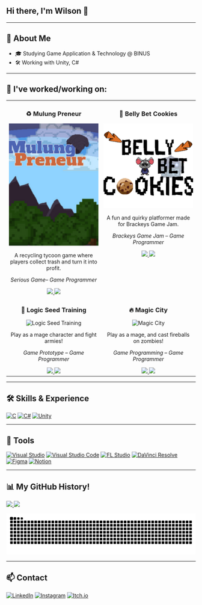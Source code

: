 ## Hi there, I'm Wilson 👋  

---

## 🚀 About Me 
- 🎓 Studying Game Application & Technology @ BINUS
- 🛠️ Working with Unity, C#

---

## 📂 I've worked/working on:

<table>
  <tr>
    <td width="50%" valign="top" align="center">
      <h3>♻️ Mulung Preneur</h3>
      <img src="https://github.com/wi1wil/wi1wil/raw/main/MulungPreneur.png" alt="Mulung Preneur" width="100%" height="325" style="object-fit:cover;"/>
      <p>A recycling tycoon game where players collect trash and turn it into profit.</p>
      <p><i>Serious Game– Game Programmer </i></p>
      <a href="https://github.com/wi1wil/MulungPreneur">
        <img src="https://img.shields.io/badge/READ%20MORE-181717?style=for-the-badge&logo=github&logoColor=white" />
      </a>
      <a href="https://wi1wil.itch.io/mulungpreneur">
        <img src="https://img.shields.io/badge/PLAY%20GAME-FF0000?style=for-the-badge&logo=itch.io&logoColor=white" />
      </a>
    </td>
    <td width="50%" valign="top" align="center">
      <h3>🍪 Belly Bet Cookies</h3>
      <img src="https://github.com/wi1wil/wi1wil/raw/main/BellyBetCookies.png" alt="Belly Bet Cookies" width="100%" height="225" style="object-fit:cover;"/>
      <p>A fun and quirky platformer made for Brackeys Game Jam.</p>
      <p><i>Brackeys Game Jam – Game Programmer</i></p>
      <a href="https://github.com/wi1wil/brackeys-gamejam">
        <img src="https://img.shields.io/badge/READ%20MORE-181717?style=for-the-badge&logo=github&logoColor=white" />
      </a>
      <a href="https://kangmantul.itch.io/rat-the-cookies-maniac">
        <img src="https://img.shields.io/badge/PLAY%20GAME-FF0000?style=for-the-badge&logo=itch.io&logoColor=white" />
      </a>
    </td>
  </tr>

  <tr>
    <td width="50%" valign="top" align="center">
      <h3>🧙 Logic Seed Training</h3>
      <img src="https://github.com/wi1wil/LST/raw/main/screenshot.png" alt="Logic Seed Training" width="100%" height="225" style="object-fit:cover;"/>
      <p>Play as a mage character and fight armies!</p>
      <p><i>Game Prototype – Game Programmer</i></p>
      <a href="https://github.com/wi1wil/LST">
        <img src="https://img.shields.io/badge/READ%20MORE-181717?style=for-the-badge&logo=github&logoColor=white" />
      </a>
      <a href="https://itch.io">
        <img src="https://img.shields.io/badge/PLAY%20GAME-FF0000?style=for-the-badge&logo=itch.io&logoColor=white" />
      </a>
    </td>
    <td width="50%" valign="top" align="center">
      <h3>🔥 Magic City</h3>
      <img src="https://github.com/wi1wil/MagicCity/raw/main/screenshot.png" alt="Magic City" width="100%" height="225" style="object-fit:cover;"/>
      <p>Play as a mage, and cast fireballs on zombies!</p>
      <p><i>Game Programming – Game Programmer</i></p>
      <a href="https://github.com/wi1wil/MagicCity">
        <img src="https://img.shields.io/badge/READ%20MORE-181717?style=for-the-badge&logo=github&logoColor=white" />
      </a>
      <a href="https://itch.io">
        <img src="https://img.shields.io/badge/PLAY%20GAME-FF0000?style=for-the-badge&logo=itch.io&logoColor=white" />
      </a>
    </td>
  </tr>
</table>

---

## 🛠️ Skills & Experience
[![C](https://img.shields.io/badge/C-00599C?style=for-the-badge&logo=c&logoColor=white)](https://en.wikipedia.org/wiki/C_(programming_language)) 
[![C#](https://custom-icon-badges.demolab.com/badge/C%23-239120.svg?logo=cs&logoColor=white&style=for-the-badge)](https://learn.microsoft.com/en-us/dotnet/csharp/) 
[![Unity](https://img.shields.io/badge/Unity-100000?style=for-the-badge&logo=unity&logoColor=white)](https://unity.com/)

---

## 🔧 Tools
[![Visual Studio](https://custom-icon-badges.demolab.com/badge/Visual%20Studio-5C2D91.svg?logo=visualstudio&logoColor=white&style=for-the-badge)](https://visualstudio.microsoft.com/)
[![Visual Studio Code](https://custom-icon-badges.demolab.com/badge/Visual%20Studio%20Code-0078d7.svg?logo=visualstudiocode&logoColor=white&style=for-the-badge)](https://code.visualstudio.com/)
[![FL Studio](https://custom-icon-badges.demolab.com/badge/FL%20Studio-20232A.svg?logo=flstudio&logoColor=FF6F00&style=for-the-badge)](https://www.image-line.com/)
[![DaVinci Resolve](https://custom-icon-badges.demolab.com/badge/DaVinci%20Resolve-233A51.svg?logo=davinci-resolve&logoColor=white&style=for-the-badge)](https://www.blackmagicdesign.com/products/davinciresolve)
[![Figma](https://custom-icon-badges.demolab.com/badge/Figma-F24E1E.svg?logo=figma&logoColor=white&style=for-the-badge)](https://www.figma.com/)
[![Notion](https://custom-icon-badges.demolab.com/badge/Notion-000000.svg?logo=notion&logoColor=white&style=for-the-badge)](https://www.notion.so/)

---



## 📊 My GitHub History!
<a href="https://github.com/anuraghazra/github-readme-stats">
  <img height="180em" src="https://github-readme-stats.vercel.app/api?username=wi1wil&show_icons=true&theme=tokyonight&hide_border=true&count_private=true" />
</a>
<a href="https://github.com/anuraghazra/github-readme-stats">
  <img height="180em" src="https://github-readme-stats.vercel.app/api/top-langs/?username=wi1wil&layout=compact&theme=tokyonight&hide_border=true" />
</a>

![GitHub Snake](https://raw.githubusercontent.com/wi1wil/wi1wil/output/github-contribution-grid-snake.svg)

---

## 📫 Contact  
[![LinkedIn](https://custom-icon-badges.demolab.com/badge/LinkedIn-0A66C2?logo=linkedin-white&logoColor=fff)](#)
[![Instagram](https://img.shields.io/badge/Instagram-%23E4405F.svg?logo=Instagram&logoColor=white)](#)
[![Itch.io](https://img.shields.io/badge/itch.io-%23FF0B34.svg?logo=Itch.io&logoColor=white)](#)
